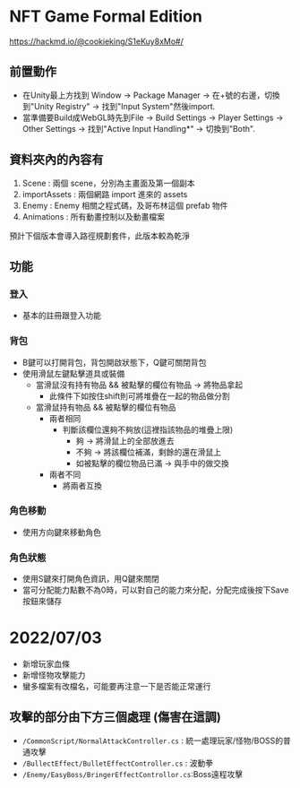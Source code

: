 # NFT Game Formal Edition
https://hackmd.io/@cookieking/S1eKuy8xMo#/

## 前置動作
- 在Unity最上方找到 Window -> Package Manager -> 在+號的右邊，切換到"Unity Registry" -> 找到"Input System"然後import.
- 當準備要Build成WebGL時先到File -> Build Settings -> Player Settings -> Other Settings -> 找到"Active Input Handling*" -> 切換到"Both".
## 資料夾內的內容有
1. Scene : 兩個 scene，分別為主畫面及第一個副本
2. importAssets : 兩個網路 import 進來的 assets
3. Enemy : Enemy 相關之程式碼，及哥布林這個 prefab 物件
4. Animations : 所有動畫控制以及動畫檔案

預計下個版本會導入路徑規劃套件，此版本較為乾淨
## 功能
### 登入
- 基本的註冊跟登入功能
### 背包
- B鍵可以打開背包，背包開啟狀態下，Q鍵可關閉背包
- 使用滑鼠左鍵點擊道具或裝備
  - 當滑鼠沒有持有物品 && 被點擊的欄位有物品 -> 將物品拿起
    - 此條件下如按住shift則可將堆疊在一起的物品做分割
  - 當滑鼠持有物品 && 被點擊的欄位有物品
    - 兩者相同
      - 判斷該欄位還夠不夠放(這裡指該物品的堆疊上限)
        - 夠 -> 將滑鼠上的全部放進去
        - 不夠 -> 將該欄位補滿，剩餘的還在滑鼠上
        - 如被點擊的欄位物品已滿 -> 與手中的做交換
    - 兩者不同
      - 將兩者互換
### 角色移動
- 使用方向鍵來移動角色
### 角色狀態
- 使用S鍵來打開角色資訊，用Q鍵來關閉
- 當可分配能力點數不為0時，可以對自己的能力來分配，分配完成後按下Save按鈕來儲存

# 2022/07/03

* 新增玩家血條
* 新增怪物攻擊能力
* 蠻多檔案有改檔名，可能要再注意一下是否能正常運行
## 攻擊的部分由下方三個處理 (傷害在這調)
* `/CommonScript/NormalAttackController.cs` : 統一處理玩家/怪物/BOSS的普通攻擊
* `/BullectEffect/BulletEffectController.cs` : 波動拳
* `/Enemy/EasyBoss/BringerEffectControllor.cs`:Boss遠程攻擊



